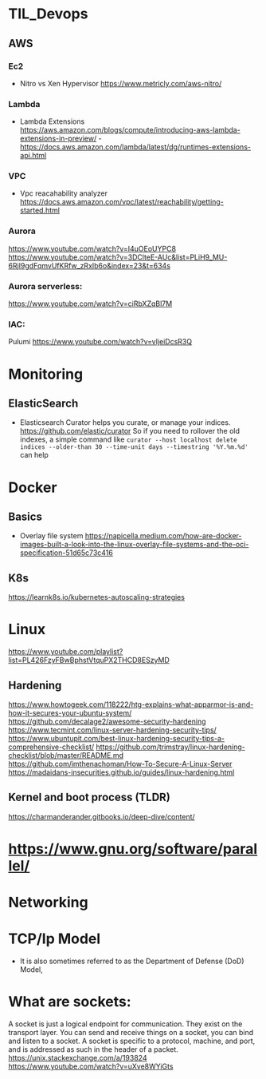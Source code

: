 # TIL_Devops

## AWS

### Ec2
- Nitro vs Xen Hypervisor 
https://www.metricly.com/aws-nitro/

### Lambda

- Lambda Extensions
https://aws.amazon.com/blogs/compute/introducing-aws-lambda-extensions-in-preview/
-https://docs.aws.amazon.com/lambda/latest/dg/runtimes-extensions-api.html

### VPC
- Vpc reacahability analyzer
https://docs.aws.amazon.com/vpc/latest/reachability/getting-started.html

### Aurora

https://www.youtube.com/watch?v=I4uOEoUYPC8
https://www.youtube.com/watch?v=3DClteE-AUc&list=PLiH9_MU-6RjI9gdFqmvUfKRfw_zRxIb6o&index=23&t=634s

### Aurora serverless:
https://www.youtube.com/watch?v=ciRbXZqBl7M
### IAC:
Pulumi
https://www.youtube.com/watch?v=vIjeiDcsR3Q
# Monitoring

## ElasticSearch

- Elasticsearch Curator helps you curate, or manage your indices.
https://github.com/elastic/curator
So if you need to rollover the old indexes, a simple command like `curator --host localhost delete indices --older-than 30 --time-unit days --timestring '%Y.%m.%d'`
can help

# Docker

## Basics

- Overlay file system 
https://napicella.medium.com/how-are-docker-images-built-a-look-into-the-linux-overlay-file-systems-and-the-oci-specification-51d65c73c416

## K8s

https://learnk8s.io/kubernetes-autoscaling-strategies

# Linux

https://www.youtube.com/playlist?list=PL426FzyFBwBphstVtquPX2THCD8ESzyMD

## Hardening
https://www.howtogeek.com/118222/htg-explains-what-apparmor-is-and-how-it-secures-your-ubuntu-system/
https://github.com/decalage2/awesome-security-hardening https://www.tecmint.com/linux-server-hardening-security-tips/ https://www.ubuntupit.com/best-linux-hardening-security-tips-a-comprehensive-checklist/ https://github.com/trimstray/linux-hardening-checklist/blob/master/README.md https://github.com/imthenachoman/How-To-Secure-A-Linux-Server https://madaidans-insecurities.github.io/guides/linux-hardening.html
 
## Kernel and boot process (TLDR)
https://charmanderander.gitbooks.io/deep-dive/content/

# https://www.gnu.org/software/parallel/

# Networking

# TCP/Ip Model

- It is also sometimes referred to as the Department of Defense (DoD) Model,

# What are sockets:
A socket is just a logical endpoint for communication.
They exist on the transport layer. 
You can send and receive things on a socket, you can bind and listen to a socket.
A socket is specific to a protocol, machine, and port, and is addressed as such in the header of a packet.
https://unix.stackexchange.com/a/193824
https://www.youtube.com/watch?v=uXve8WYiGts

